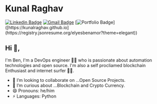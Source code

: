 # Kunal Raghav  
[![Linkedin Badge](https://img.shields.io/badge/-ebenamor-blue?style=flat-square&logo=Linkedin&logoColor=white&link=https://www.linkedin.com/in/ebenamor/)](https://www.linkedin.com/in/ebenamor/) 
[![Gmail Badge](https://img.shields.io/badge/-benamorelyes0@gmail.com-c14438?style=flat-square&logo=Gmail&logoColor=white&link=mailto:benamorelyes0@gmail.com)](mailto:benamorelyes0@gmail.com)
[![Portfolio Badge](https://img.shields.io/badge/-ebenamor.github.io-orange?style=flat-square&logo=html5&logoColor=white&link=[https://kunalraghav.github.io](https://registry.jsonresume.org/elyesbenamor?theme=elegant))]([https://kunalraghav.github.io](https://registry.jsonresume.org/elyesbenamor?theme=elegant))

## Hi 👋, 
I'm Ben, I'm a DevOps engineer 👨‍💻 who is passionate about automation technologies and open source. I'm also a self procliamed blockchain Enthusiast and internet surfer 
🏄‍♂️. 

- 🔭 I’m looking to collaborate on ...Open Source Projects.
- 💬  I’m curious about ...Blockchain and Crypto Currency.
- 😄 Pronouns: he/him
-  ⚡ Languages: Python

